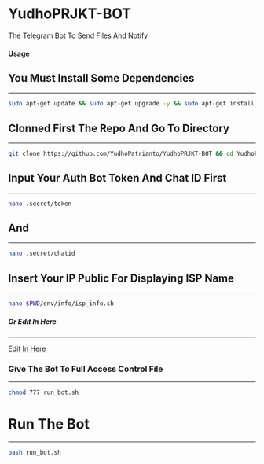 # YudhoPRJKT-BOT
The Telegram Bot To Send Files And Notify 


#### Usage 

## You Must Install Some Dependencies
---------------
```bash
sudo apt-get update && sudo apt-get upgrade -y && sudo apt-get install jq nano vim curl git whois dos2unix -y
```

## Clonned First The Repo And Go To Directory
---------------
```bash
git clone https://github.com/YudhoPatrianto/YudhoPRJKT-BOT && cd YudhoPRJKT-BOT
```

## Input Your Auth Bot Token And Chat ID First
---------------
```bash
nano .secret/token
```

## And 
---------------
```bash
nano .secret/chatid
```

## Insert Your IP Public For Displaying ISP Name
---------------
```bash
nano $PWD/env/info/isp_info.sh
```

##### Or Edit In Here
---------------
[Edit In Here](https://github.com/YudhoPatrianto/YudhoPRJKT-BOT/blob/6b6fb0b914cf88fdb30094f9fd59e9219e8d61c2/env/info/isp_info.sh#L4C4-L4C4 "Edit In Here")

### Give The Bot To Full Access Control File
---------------
```bash
chmod 777 run_bot.sh
```

# Run The Bot
---------------
```bash
bash run_bot.sh
```
